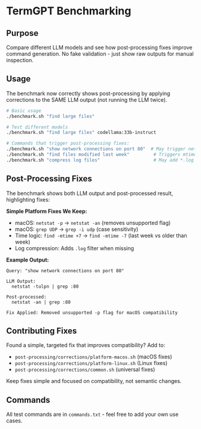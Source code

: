 # TermGPT Benchmarking

## Purpose

Compare different LLM models and see how post-processing fixes improve command generation. No fake validation - just show raw outputs for manual inspection.

## Usage

The benchmark now correctly shows post-processing by applying corrections to the SAME LLM output (not running the LLM twice).

```bash
# Basic usage
./benchmark.sh "find large files"

# Test different models
./benchmark.sh "find large files" codellama:33b-instruct

# Commands that trigger post-processing fixes:
./benchmark.sh "show network connections on port 80"  # May trigger netstat -p fix
./benchmark.sh "find files modified last week"         # Triggers mtime +7 -> -7 fix
./benchmark.sh "compress log files"                    # May add *.log filter
```

## Post-Processing Fixes

The benchmark shows both LLM output and post-processed result, highlighting fixes:

**Simple Platform Fixes We Keep:**
- macOS: `netstat -p` → `netstat -an` (removes unsupported flag)
- macOS: `grep UDP` → `grep -i udp` (case sensitivity)
- Time logic: `find -mtime +7` → `find -mtime -7` (last week vs older than week)
- Log compression: Adds `.log` filter when missing

**Example Output:**
```
Query: "show network connections on port 80"

LLM Output:
  netstat -tulpn | grep :80

Post-processed:
  netstat -an | grep :80
  
Fix Applied: Removed unsupported -p flag for macOS compatibility
```

## Contributing Fixes

Found a simple, targeted fix that improves compatibility? Add to:
- `post-processing/corrections/platform-macos.sh` (macOS fixes)
- `post-processing/corrections/platform-linux.sh` (Linux fixes) 
- `post-processing/corrections/common.sh` (universal fixes)

Keep fixes simple and focused on compatibility, not semantic changes.

## Commands

All test commands are in `commands.txt` - feel free to add your own use cases.